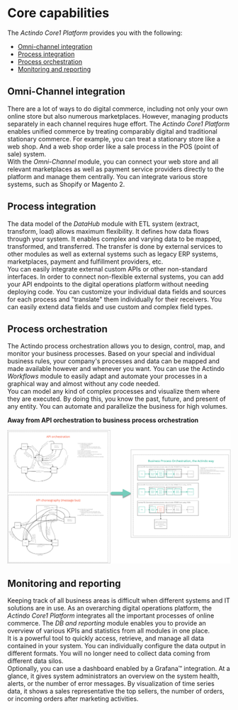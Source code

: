 # Core capabilities

The *Actindo Core1 Platform* provides you with the following:
- [Omni-channel integration](#omni-channel-orchestration)
- [Process integration](#process-integration)
- [Process orchestration](#process-orchestration)
- [Monitoring and reporting](#monitoring-and-reporting)
 

## Omni-Channel integration

There are a lot of ways to do digital commerce, including not only your own online store but also numerous marketplaces. However, managing products separately in each channel requires huge effort. The *Actindo Core1 Platform* enables unified commerce by treating comparably digital and traditional stationary commerce. For example, you can treat a stationary store like a web shop. And a web shop order like a sale process in the POS (point of sale) system.   
With the *Omni-Channel* module, you can connect your web store and all relevant marketplaces as well as payment service providers directly to the platform and manage them centrally. You can integrate various store systems, such as Shopify or Magento 2.

## Process integration 

The data model of the *DataHub* module with ETL system (extract, transform, load) allows maximum flexibility. It defines how data flows through your system. It enables complex and varying data to be mapped, transformed, and transferred. The transfer is done by external services to other modules as well as external systems such as legacy ERP systems, marketplaces, payment and fulfillment providers, etc.    
You can easily integrate external custom APIs or other non-standard interfaces. In order to connect non-flexible external systems, you can add your API endpoints to the digital operations platform without needing deploying code.
You can customize your individual data fields and sources for each process and "translate" them individually for their receivers. You can easily extend data fields and use custom and complex field types.  

## Process orchestration

The Actindo process orchestration allows you to design, control, map, and monitor your business processes. Based on your special and individual business rules, your company's processes and data can be mapped and made available however and whenever you want. You can use the Actindo *Workflows* module to easily adapt and automate your processes in a graphical way and almost without any code needed.  
You can model any kind of complex processes and visualize them where they are executed. By doing this, you know the past, future, and present of any entity.
You can automate and parallelize the business for high volumes.


**Away from API orchestration to business process orchestration**

![Business process orchestration](../../Assets/Screenshots/Core1Platform/BusinessProcessOrchestration2.png "[Business process orchestration]")   




## Monitoring and reporting

Keeping track of all business areas is difficult when different systems and IT solutions are in use. As an overarching digital operations platform, the *Actindo Core1 Platform* integrates all the important processes of online commerce. The *DB and reporting* module enables you to provide an overview of various KPIs and statistics from all modules in one place.   
It is a powerful tool to quickly access, retrieve, and manage all data contained in your system. You can individually configure the data output in different formats. You will no longer need to collect data coming from different data silos.    
Optionally, you can use a dashboard enabled by a Grafana&trade; integration. At a glance, it gives system administrators an overview on the system health, alerts, or the number of error messages. By visualization of time series data, it shows a sales representative the top sellers, the number of orders, or incoming orders after marketing activities.

<!----Hier vielleicht ein Bild von grafana einfügen?-->



